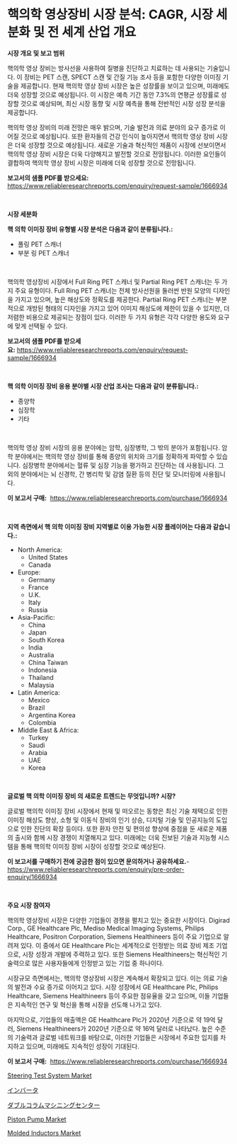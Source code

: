 <p><h1>핵의학 영상장비 시장 분석: CAGR, 시장 세분화 및 전 세계 산업 개요</h1></p><p><strong>시장 개요 및 보고 범위</strong></p>
<p><p>핵의학 영상 장비는 방사선을 사용하여 질병을 진단하고 치료하는 데 사용되는 기술입니다. 이 장비는 PET 스캔, SPECT 스캔 및 간질 기능 조사 등을 포함한 다양한 이미징 기술을 제공합니다. 현재 핵의학 영상 장비 시장은 높은 성장률을 보이고 있으며, 미래에도 더욱 성장할 것으로 예상됩니다. 이 시장은 예측 기간 동안 7.3%의 연평균 성장률로 성장할 것으로 예상되며, 최신 시장 동향 및 시장 예측을 통해 전반적인 시장 성장 분석을 제공합니다. </p><p>핵의학 영상 장비의 미래 전망은 매우 밝으며, 기술 발전과 의료 분야의 요구 증가로 이어질 것으로 예상됩니다. 또한 환자들의 건강 인식이 높아지면서 핵의학 영상 장비 시장은 더욱 성장할 것으로 예상됩니다. 새로운 기술과 혁신적인 제품이 시장에 선보이면서 핵의학 영상 장비 시장은 더욱 다양해지고 발전할 것으로 전망됩니다. 이러한 요인들이 결합하여 핵의학 영상 장비 시장은 미래에 더욱 성장할 것으로 전망됩니다.</p></p>
<p><strong>보고서의 샘플 PDF를 받으세요:</strong> <a href="https://www.reliableresearchreports.com/enquiry/request-sample/1666934">https://www.reliableresearchreports.com/enquiry/request-sample/1666934</a></p>
<p>&nbsp;</p>
<p><strong>시장 세분화</strong></p>
<p><strong>핵 의학 이미징 장비 유형별 시장 분석은 다음과 같이 분류됩니다.:</strong></p>
<p><ul><li>풀링 PET 스캐너</li><li>부분 링 PET 스캐너</li></ul></p>
<p>&nbsp;</p>
<p><p>핵의학 영상장비 시장에서 Full Ring PET 스캐너 및 Partial Ring PET 스캐너는 두 가지 주요 유형이다. Full Ring PET 스캐너는 전체 방사선원을 둘러싼 반원 모양의 디자인을 가지고 있으며, 높은 해상도와 정확도를 제공한다. Partial Ring PET 스캐너는 부분적으로 개방된 형태의 디자인을 가지고 있어 이미지 해상도에 제한이 있을 수 있지만, 더 저렴한 비용으로 제공되는 장점이 있다. 이러한 두 가지 유형은 각각 다양한 용도와 요구에 맞게 선택될 수 있다.</p></p>
<p><strong>보고서의 샘플 PDF를 받으세요:</strong>&nbsp;<a href="https://www.reliableresearchreports.com/enquiry/request-sample/1666934">https://www.reliableresearchreports.com/enquiry/request-sample/1666934</a></p>
<p>&nbsp;</p>
<p><strong> 핵 의학 이미징 장비 응용 분야별 시장 산업 조사는 다음과 같이 분류됩니다.:</strong></p>
<p><ul><li>종양학</li><li>심장학</li><li>기타</li></ul></p>
<p>&nbsp;</p>
<p><p>핵의학 영상 장비 시장의 응용 분야에는 암학, 심장병학, 그 밖의 분야가 포함됩니다. 암학 분야에서는 핵의학 영상 장비를 통해 종양의 위치와 크기를 정확하게 파악할 수 있습니다. 심장병학 분야에서는 혈류 및 심장 기능을 평가하고 진단하는 데 사용됩니다. 그 외의 분야에서는 뇌 신경학, 간 병리학 및 감염 질환 등의 진단 및 모니터링에 사용됩니다.</p></p>
<p><strong>이 보고서 구매:</strong>&nbsp; <a href="https://www.reliableresearchreports.com/purchase/1666934">https://www.reliableresearchreports.com/purchase/1666934</a></p>
<p>&nbsp;</p>
<p><strong>지역 측면에서 핵 의학 이미징 장비 지역별로 이용 가능한 시장 플레이어는 다음과 같습니다.:</strong></p>
<p><ul>
    <li>
        North America:
        <ul>
            <li>United States</li>
            <li>Canada</li>
        </ul>
    </li>
    <li>
        Europe:
        <ul>
            <li>Germany</li>
            <li>France</li>
            <li>U.K.</li>
            <li>Italy</li>
            <li>Russia</li>
        </ul>
    </li>
    <li>
        Asia-Pacific:
        <ul>
            <li>China</li>
            <li>Japan</li>
            <li>South Korea</li>
            <li>India</li>
            <li>Australia</li>
            <li>China Taiwan</li>
            <li>Indonesia</li>
            <li>Thailand</li>
            <li>Malaysia</li>
        </ul>
    </li>
    <li>
        Latin America:
        <ul>
            <li>Mexico</li>
            <li>Brazil</li>
            <li>Argentina Korea</li>
            <li>Colombia</li>
        </ul>
    </li>
    <li>
        Middle East & Africa:
        <ul>
            <li>Turkey</li>
            <li>Saudi</li>
            <li>Arabia</li>
            <li>UAE</li>
            <li>Korea</li>
        </ul>
    </li>
    </ul></p>
<p>&nbsp;</p>
<p><strong>글로벌 핵 의학 이미징 장비 의 새로운 트렌드는 무엇입니까? 시장?</strong></p>
<p><p>글로벌 핵의학 이미징 장비 시장에서 현재 및 떠오르는 동향은 최신 기술 채택으로 인한 이미징 해상도 향상, 소형 및 이동식 장비의 인기 상승, 디지털 기술 및 인공지능의 도입으로 인한 진단의 확장 등이다. 또한 환자 안전 및 편의성 향상에 중점을 둔 새로운 제품의 출시와 함께 시장 경쟁이 치열해지고 있다. 미래에는 더욱 진보된 기술과 지능형 시스템을 통해 핵의학 이미징 장비 시장이 성장할 것으로 예상된다.</p></p>
<p><strong>이 보고서를 구매하기 전에 궁금한 점이 있으면 문의하거나 공유하세요.</strong>- <a href="https://www.reliableresearchreports.com/enquiry/pre-order-enquiry/1666934">https://www.reliableresearchreports.com/enquiry/pre-order-enquiry/1666934</a></p>
<p>&nbsp;</p>
<p><strong>주요 시장 참여자</strong></p>
<p><p>핵의학 영상장비 시장은 다양한 기업들이 경쟁을 펼치고 있는 중요한 시장이다. Digirad Corp., GE Healthcare Plc, Mediso Medical Imaging Systems, Philips Healthcare, Positron Corporation, Siemens Healthineers 등이 주요 기업으로 알려져 있다. 이 중에서 GE Healthcare Plc는 세계적으로 인정받는 의료 장비 제조 기업으로, 시장 성장과 개발에 주력하고 있다. 또한 Siemens Healthineers는 혁신적인 기술력으로 많은 사용자들에게 인정받고 있는 기업 중 하나이다.</p><p>시장규모 측면에서는, 핵의학 영상장비 시장은 계속해서 확장되고 있다. 이는 의료 기술의 발전과 수요 증가로 이어지고 있다. 시장 성장에서 GE Healthcare Plc, Philips Healthcare, Siemens Healthineers 등이 주요한 점유율을 갖고 있으며, 이들 기업들은 지속적인 연구 및 혁신을 통해 시장을 선도해 나가고 있다.</p><p>마지막으로, 기업들의 매출액은 GE Healthcare Plc가 2020년 기준으로 약 19억 달러, Siemens Healthineers가 2020년 기준으로 약 16억 달러로 나타났다. 높은 수준의 기술력과 글로벌 네트워크를 바탕으로, 이러한 기업들은 시장에서 주요한 입지를 차지하고 있으며, 미래에도 지속적인 성장이 기대된다.</p></p>
<p><strong>이 보고서 구매:</strong>&nbsp;&nbsp;<a href="https://www.reliableresearchreports.com/purchase/1666934">https://www.reliableresearchreports.com/purchase/1666934</a></p>
<p><p><a href="https://issuu.com/reportprime-2/docs/steering-test-system-market-size-2030.pptx">Steering Test System Market</a></p><p><a href="https://github.com/pepo3k/Market-Research-Report-List-1/blob/main/446577115549.md">インバータ</a></p><p><a href="https://github.com/nemesis2824/Market-Research-Report-List-1/blob/main/229757515550.md">ダブルコラムマシニングセンター</a></p><p><a href="https://view.publitas.com/reportprime-1/piston-pump-market-offer-valuable-insights-into-market-size-market-share-market-trends-and-projections-spanning-from-2024-to-2031/">Piston Pump Market</a></p><p><a href="https://github.com/wwwkeltoum/Market-Research-Report-List-2/blob/main/molded-inductors-market.md">Molded Inductors Market</a></p></p>
